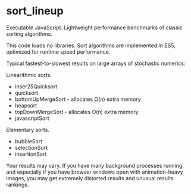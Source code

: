 # sort_lineup

Executable JavaScript.
Lightweight performance benchmarks of classic sorting algorithms.

This code loads no libraries. Sort algorithms are implemented in ES5, optimized for runtime speed performance.

Typical fastest-to-slowest results on large arrays of stochastic numerics:

Linearithmic sorts.
* inser25Quicksort
* quicksort
* bottomUpMergeSort - allocates O(n) extra memory
* heapsort
* topDownMergeSort - allocates O(n) extra memory
* javascriptSort

Elementary sorts.
* bubbleSort
* selectionSort
* insertionSort

Your results may vary. If you have many background processes running, and especially if you have browser windows open with animation-heavy images, you may get extremely distorted results and unusual results rankings.
